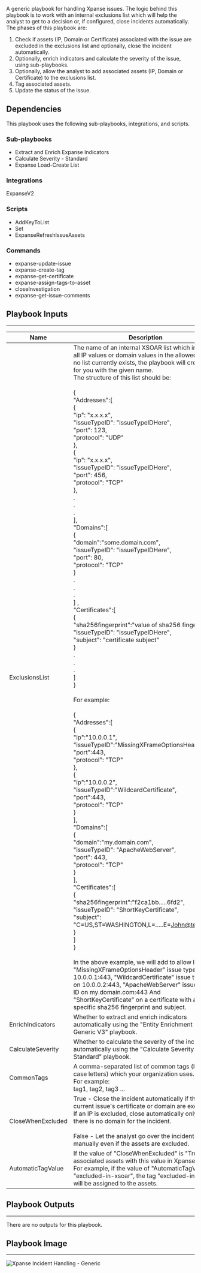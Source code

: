 A generic playbook for handling Xpanse issues.
The logic behind this playbook is to work with an internal exclusions list which will help the analyst to get to a decision or, if configured, close incidents automatically.
The phases of this playbook are:
  1) Check if assets (IP, Domain or Certificate) associated with the issue are excluded in the exclusions list and optionally, close the incident automatically.
  2) Optionally, enrich indicators and calculate the severity of the issue, using sub-playbooks.
  3) Optionally, allow the analyst to add associated assets (IP, Domain or Certificate) to the exclusions list.
  4) Tag associated assets.
  5) Update the status of the issue.

## Dependencies
This playbook uses the following sub-playbooks, integrations, and scripts.

### Sub-playbooks
* Extract and Enrich Expanse Indicators
* Calculate Severity - Standard
* Expanse Load-Create List

### Integrations
ExpanseV2

### Scripts
* AddKeyToList
* Set
* ExpanseRefreshIssueAssets

### Commands
* expanse-update-issue
* expanse-create-tag
* expanse-get-certificate
* expanse-assign-tags-to-asset
* closeInvestigation
* expanse-get-issue-comments

## Playbook Inputs
---

| **Name** | **Description** | **Default Value** | **Required** |
| --- | --- | --- | --- |
| ExclusionsList | The name of an internal XSOAR list which includes all IP values or domain values in the allowed list.  If no list currently exists, the playbook will create it for you with the given name.<br/>The structure of this list should be:<br/><br/>\{<br/> "Addresses":\[<br/>    \{<br/>      "ip": "x.x.x.x",<br/>      "issueTypeID": "issueTypeIDHere",<br/>      "port": 123,<br/>      "protocol": "UDP"<br/>    \},<br/>    \{<br/>      "ip": "x.x.x.x",<br/>      "issueTypeID": "issueTypeIDHere",<br/>      "port": 456,<br/>      "protocol": "TCP"<br/>    \},<br/>    .<br/>    .<br/>    .<br/>  \],<br/>"Domains":\[<br/>   \{<br/>     "domain":"some.domain.com",<br/>     "issueTypeID": "issueTypeIDHere",<br/>     "port": 80,<br/>     "protocol": "TCP"<br/>   \}<br/>   .<br/>   .<br/>   .<br/> \] ,<br/>"Certificates":\[<br/>   \{<br/>     "sha256fingerprint":"value of sha256 fingerprin",<br/>     "issueTypeID": "issueTypeIDHere",<br/>     "subject": "certificate subject"<br/>   \}<br/>   .<br/>   .<br/>   .<br/> \]<br/>\}<br/><br/>For example:<br/><br/>\{<br/>   "Addresses":\[<br/>      \{<br/>         "ip":"10.0.0.1",<br/>         "issueTypeID":"MissingXFrameOptionsHeader",<br/>         "port":443,<br/>         "protocol": "TCP"<br/>      \},<br/>      \{<br/>         "ip":"10.0.0.2",<br/>         "issueTypeID":"WildcardCertificate",<br/>         "port":443,<br/>         "protocol": "TCP"<br/>      \}<br/>   \],<br/>   "Domains":\[<br/>	   \{<br/>	     "domain":"my.domain.com",<br/>	     "issueTypeID": "ApacheWebServer",<br/>	     "port": 443,<br/>	     "protocol": "TCP"<br/>	   \}	<br/>   \],<br/>   "Certificates":\[<br/>       \{<br/>         "sha256fingerprint":"f2ca1bb.....6fd2",<br/>     	 "issueTypeID": "ShortKeyCertificate",<br/>     	 "subject": "C=US,ST=WASHINGTON,L=.....E=John@test.com"<br/>   	\}<br/>   \]<br/>\}<br/><br/>In the above example, we will add to allow list "MissingXFrameOptionsHeader" issue type ID on 10.0.0.1:443, "WildcardCertificate" issue type ID on 10.0.0.2:443, "ApacheWebServer" issue type ID on my.domain.com:443 And "ShortKeyCertificate" on a certificate with a specific sha256 fingerprint and subject.  | XpanseExclusionsList | Required |
| EnrichIndicators | Whether to extract and enrich indicators automatically using the "Entity Enrichment - Generic V3" playbook. | True | Optional |
| CalculateSeverity | Whether to calculate the severity of the incident automatically using the "Calculate Severity - Standard" playbook. | True | Optional |
| CommonTags | A comma-separated list of common tags \(lower case letters\) which your organization uses.<br/>For example:<br/>tag1, tag2, tag3 ... |  | Optional |
| CloseWhenExcluded | True - Close the incident automatically if the current issue's certificate or domain are excluded. If an IP is excluded, close automatically only if there is no domain for the incident.<br/><br/>False - Let the analyst go over the incident manually even if the assets are excluded. |  | Optional |
| AutomaticTagValue | If the value of "CloseWhenExcluded" is "True", tag associated assets with this value in Xpanse. <br/>For example, if the value of "AutomaticTagValue" is "excluded-in-xsoar", the tag "excluded-in-xsoar" will be assigned to the assets. | excluded-in-xsoar | Optional |

## Playbook Outputs
---
There are no outputs for this playbook.

## Playbook Image
---
![Xpanse Incident Handling - Generic](../../doc_files/Xpanse_Incident_Handling_-_Generic.png)
